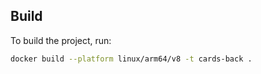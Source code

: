 ## Build

To build the project, run:

```bash
docker build --platform linux/arm64/v8 -t cards-back .
```
